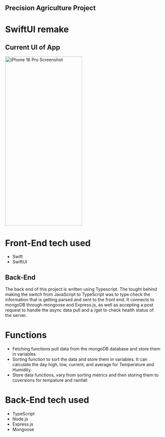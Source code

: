 ## Precision Agriculture Project
# SwiftUI remake

## Current UI of App

<img src="[https://github.com/user-attachments/assets/7df57e06-8d43-4d1c-91e3-8b94606fa4e3]" width="250" height="550" title="iPhone 16 Pro Screenshot" alt="iPhone 16 Pro Screenshot"/>


# Front-End tech used

- Swift
- SwiftUI


## Back-End

The back end of this project is written using Typescript. The tought behind making the switch from JavaScript to TypeScript was to type check the information that is getting parsed and sent to the front end. It connects to mongoDB through mongoose and Express.js, as well as accepting a post request to handle the async data pull and a /get to check health status of the server. 

# Functions

- Fetching functions pull data from the mongoDB database and store them in variables
- Sorting function to sort the data and store them in variables. It can calculate the day high, low, current, and average for Temperature and Humidity.
- Store data functions, vary from sorting metrics and then storing them to coversions for tempature and rainfall

# Back-End tech used

- TypeScript
- Node.js
- Express.js
- Mongoose
